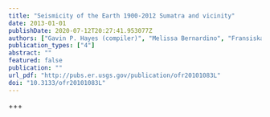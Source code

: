 ```yaml
---
title: "Seismicity of the Earth 1900-2012 Sumatra and vicinity"
date: 2013-01-01
publishDate: 2020-07-12T20:27:41.953077Z
authors: ["Gavin P. Hayes (compiler)", "Melissa Bernardino", "Fransiska Dannemann", "Gregory Smoczyk", "Richard W. Briggs", "Harley M. Benz", "Kevin P. Furlong", "Antonio Villaseñor"]
publication_types: ["4"]
abstract: ""
featured: false
publication: ""
url_pdf: "http://pubs.er.usgs.gov/publication/ofr20101083L"
doi: "10.3133/ofr20101083L"
---
```


+++

